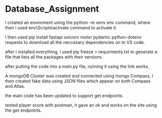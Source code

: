 # Database_Assignment

I created an enviroment using the python -m venv env command, where then i used env\Scripts\activate command to activate it.

I then used pip install fastapi uvicorn motor pydantic python-dotenv requests to download all the neccesary dependencies on to  VS code.

after i installed everything, i used pip freeze > requirments.txt to generate a file that lists all the packages with their versions.

after putting the code into a main.py file, running it using the link works.

A mongoDB Cluster was created and connected using mongo Compass, I then created fake data using JSON files which appear on both Compass and Atlas.

the main code has been updated to support get endpoints.

tested player score with postman, it gave an ok and works on the site using the get endpoints.